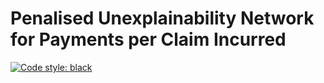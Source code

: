 # Penalised Unexplainability Network for Payments per Claim Incurred

[![Code style: black](https://img.shields.io/badge/code%20style-black-000000.svg)](https://github.com/ambv/black)
